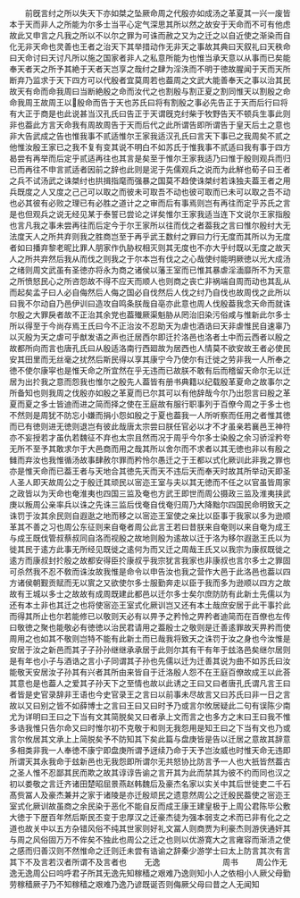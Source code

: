 <!-- { "loadSidebar": true } -->
　　前旣言纣之所以失天下亦如桀之坠厥命周之代殷亦如成汤之革夏其一兴一废皆本于天而非人之所能为尔多士当平心定气深思其所以然之故安于天命而不可有他虑故此又申言之凡我之所以不以尔之罪为可诛而赦之又为之迁之以自近使之渐染而自化无非天命也灵善也王者之治天下其举措动作无非天之事故其典曰天叙礼曰天秩命曰天命讨曰天讨凡所以施之国家者非人之私意所能为也惟当承天意以从事而已矣能奉天者天之所予其絶于天者天岂享之哉纣之肆为淫泆而不明于徳故腥闻于天而天所断弃乃监求于天下四方可以代殷者宜莫周若也葢周之文武大能善奉天之事以治其民故天有命而命我周曰当断絶殷之命而汝代之也割殷与割正夏之割同惟天以割殷之命命我周王故周王以殷命而告于天也苏氏曰将有割殷之事必先告正于天而后行曰将有大正于商是也此说甚当汉孔氏曰告正于天谓旣克纣柴于牧野告天不顿兵生事此则非也葢此方言天命我有周故周告于天而后代之此所谓告即所谓告于皇天后土之意也非大告武成之告也惟我事不贰适惟尔王家我适汉孔氏曰言天下事已之我周矣不贰之他惟汝殷王家已之我不复有变其说不明白不如苏氏于惟我事不贰适曰我有事于四方曷尝有再举而后定乎贰适再往也其言是矣至于惟尔王家我适乃曰惟于殷则观兵而归已而再往不申言贰适者因前之辞也此则是泥于先儒观兵之说而为此觧也荀子曰王者之兵不试汤武之诛桀纣也拱揖指麾而强暴之国莫不趋使诛桀纣若诛独夫葢王者之用兵既度之人又度之己己可以取之而彼未可取吾不动也彼可取而已未可以取之吾不动也必其彼有必败之理已有必胜之道计之之审而后有事焉则岂有再往而定乎苏氏之言是也但观兵之说无经见某于泰誓已尝论之详矣惟尔王家我适当连下文说尔王家指殷也言凡我之事未尝再往而后定今于尔王家所以往而伐之者葢我之言曰惟尔殷纣大无法度天人之所共弃则我之胜商岂至于再乎武王数纣之罪曰力行无度而其所以为无度者如曰播弃黎老昵比罪人朋家作仇胁权相灭则其无度也不亦大乎纣既以无度之故天人之所共弃然后我从而伐之则我之于尔本岂有伐之之心哉使纣能明厥徳以光大成汤之绪则周文武虽有圣徳亦将永为商之诸侯以藩王室而已惟其暴虐淫湎靡所不为天意之所愤怒民心之所咨怨故不得不应天而顺人也则商之丧亡非祸端自周而动也其乱从而起矣孟子曰人必自侮然后人侮之国必自伐然后人伐之纣乃自伐也故周伐之此所以曰我不尔动自乃邑伊训曰造攻自鸣条朕哉自亳亦此意也周人伐殷葢我念天命而就诛尔殷之大罪戾者故不正治其余党也葢殱厥渠魁胁从罔治旧染污俗咸与惟新此尔多士所以得至于今尚存焉王氏曰今不正治汝不忍助天为虐也酒诰曰天非虐惟民自速辜乃以灭殷为天之虐可乎猷发语之声也迁居西尔即迁扵洛邑也洛者土中而云西者以殷之故都所向而言也唐孔氏曰从殷适洛南行西廻故为居西也人情莫不欲安故王者必使民安其田里而无丝毫之扰然后斯民得以享其康宁今乃使尔有迁徙之劳非我一人所奉之徳不使尔康寜也是惟天命之所宜然在乎无违而已故朕不敢有后而稽留天命尔无以迁居为出扵我之意而怨我也惟尔之殷先人葢皆有册书典籍以纪载殷革夏命之故事尔之所备知也则我周之伐殷亦如殷之革夏而已尔其可以有他辞哉今尔乃出怨言曰殷之革夏而夏之多士皆迪而进之简而择之使在王庭故有服行职事列于百僚今周之于多士也不然则是周犹不防忘小嫌而捐小怨如殷之于夏也葢我一人所听察而任用之者惟其徳而已有徳则进无徳则退岂有彼此哉唐太宗尝曰朕任官必以才不才虽亲若襄邑王神符亦不妄授若才虽仇若魏征不弃也太宗且然而况于周乎今尔多士染殷之余习骄淫矜夸无所不至予其敢求尔于大邑商而用之哉其所以舍尔而不求者以其无徳也非以有殷之雠而弃汝也我惟循汤故事肆赦尔罪而矜怜尔愚迁之于王都以式化厥训此非我之罪也亦是惟天命而已葢王者与天地合其徳先天而天不违后天而奉天时故其所举动天即圣人圣人即天故周公之于殷迁其顽民以宻迩王室与夫以其无徳而不任之以官虽皆周家之政皆以为天命也奄淮夷也四国三监及奄也方武王即世而周公摄政三监及淮夷挟武庚以叛周公亲率兵以诛之先诛三监后伐奄自伐奄归周乃大降黜尔四国民命明致天之诛罚于汝其余民则自遐逖之地而移之以宻迩王室使之亲比以臣事于我家以多为逊顺革其不善之习也周公东征则来自奄者周公此言王若曰昔朕来自奄则以来自奄为成王与成王既伐管叔蔡叔同自洛而视殷之故地则殷为逺故以迁于洛为移尔遐逖王氏以为徙其民于逺方此事无所经见既徙之逺何为而又迁之周哉王氏又以我宗为康叔既徙之逺方而康叔封扵殷之故都安得臣扵康叔乎我宗犹言我家也非康叔也言尔多士之罪固可杀然我不忍不敎而诛汝故我惟是命令以申告汝也我之营作大邑于此洛邑也葢以四方诸侯朝觐贡赋而无以賔之又欲使尔多士服勤奔走以臣于我而多为逊顺以四方之故故有王城以多士之故故有成周既建此都邑以迁尔多士矣尔庶防防有此新土先儒以为还有本土非也其迁之也将使宻迩王室式化厥训岂又还有本土哉庶安居于此干事扵此而得其所止也尔若能修已以敬则天必有以畀予之矜怜之畀矜者迪简而在百僚也左传曰敬徳之聚也能敬必有徳徳以治民君请用之葢殷士之敬则是迁善逺罪故天畀矜而使周用之也如其不敬则岂特不能有此新土而已哉我将致天之诛罚于汝之身也今汝惟是安居于汝之新邑而其子子孙孙继继承承居于此则尔其有干有年于玆洛邑矣继尔居则是有年也小子与酒诰之言小子同谓其子孙也先儒以迁为迁善其说为曲不如苏氏曰汝能敬天安居汝子孙其有兴者其所由来皆自于迁洛殷人怨不在王庭百僚故成王以此荅其意也是也葢人之爱其子孙天下之至情也故以此诱之王曰又曰者唐孔氏谓凡言王曰者皆是史官录辞非王语也今史官录王之言曰以前事未尽故言又曰苏氏曰非一日之言故以又曰别之皆不如薛博士之言曰王曰又曰时予乃或言尔攸居疑此二句有误陈少南尤为详明曰王曰之下当有文其简脱矣又曰者承上文而言之也多方之末曰王曰我不惟多诰我惟只告尔命又曰时惟尔初不克敬于和则无我怨用是知王曰之下当有文也乃或言尔攸居其文承上上简脱矣予不防知其下矣此篇与盘庚皆是告以迁居之意故其辞意多相类非我一人奉徳不康宁即盘庚所谓予迓续乃命于天予岂汝威也时惟天命无违即所谓天其永我命于玆新邑也无我怨即所谓尔无共怒协比防言予一人也大扺皆然葢古之圣人惟不忍鄙其民而欺之故其谆谆告谕之言开其为此而禁其为彼不约而同也汉之初以娄敬之言迁齐诸田楚昭屈景燕赵韩魏后及豪杰名家以实关中其后世徙吏二千石髙赀冨人及豪杰兼并之家于诸陵是亦迁殷顽民之遗意然周公之迁殷民葢使之宻迩王室式化厥训故虽商之余民染于恶化不能自反而成王康王建皇极于上周公君陈毕公敷大徳于下歴百年然后斯民丕变于忠厚汉之迁豪杰徒为强本弱支之术而已非有化之之道也故关中以五方杂错风俗不纯其世家则好礼文冨人则商贾为利豪杰则游侠通奸其与周之风俗固万万不侔矣不独此也周公之迁之也则以优游寛大之言雍容而渐渍之使之感而归善汉则不然惟命之迁则迁未尝有诰谕之辞秦少游学士曰太上防言其次有言其下不及言若汉者所谓不及言者也
　　无逸　　　　　　　　周书
　　周公作无逸无逸周公曰呜呼君子所其无逸先知稼穑之艰难乃逸则知小人之依相小人厥父母勤劳稼穑厥子乃不知稼穑之艰难乃逸乃谚既诞否则侮厥父母曰昔之人无闻知
